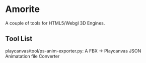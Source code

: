 # Amorite

A couple of tools for HTML5/Webgl 3D Engines.

## Tool List

playcanvas/tool/ps-anim-exporter.py: A FBX -> Playcanvas JSON Animatation file Converter
